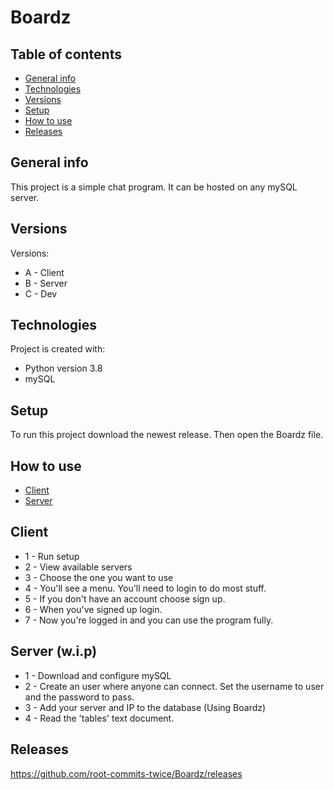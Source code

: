 # Boardz

## Table of contents
* [General info](#general-info)
* [Technologies](#technologies)
* [Versions](#versions)
* [Setup](#setup)
* [How to use](#how-to-use)
* [Releases](#releases)

## General info
This project is a simple chat program. It can be hosted on any mySQL server.

## Versions
Versions:
* A - Client
* B - Server
* C - Dev


	
## Technologies
Project is created with:
* Python version 3.8
* mySQL

	
## Setup
To run this project download the newest release.
Then open the Boardz file.

## How to use
* [Client](#client)
* [Server](#technologies)

## Client

* 1 - Run setup	
* 2 - View available servers	
* 3 - Choose the one you want to use	
* 4 - You'll see a menu. You'll need to login to do most stuff.	
* 5 - If you don't have an account choose sign up.	
* 6 - When you've signed up login.	
* 7 - Now you're logged in and you can use the program fully.	

## Server (w.i.p)

* 1 - Download and configure mySQL
* 2 - Create an user where anyone can connect. Set the username to user and the password to pass.
* 3 - Add your server and IP to the database (Using Boardz)
* 4 - Read the 'tables' text document.

## Releases
https://github.com/root-commits-twice/Boardz/releases
